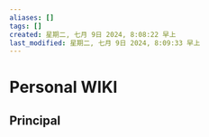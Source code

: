 ```yaml
---
aliases: []
tags: []
created: 星期二, 七月 9日 2024, 8:08:22 早上
last_modified: 星期二, 七月 9日 2024, 8:09:33 早上
---
```


# Personal WIKI

## Principal
